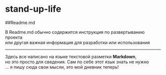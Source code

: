 # stand-up-life

##Readme.md

В Readme.md обычно содержится инструкция по развертыванию проекта  
или другая важная информация для разработки или использования

---

Здесь все написано на языке текстовой разметки **Markdown**,  
но это просто для сведения. Сам по себе этот язык знать не нужно  
...
я пишу сюда свои мысли, это мой дневник теперь!
